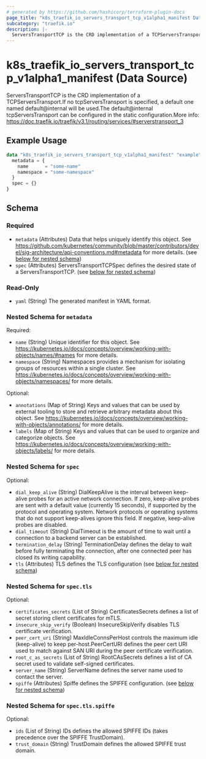 ```yaml
---
# generated by https://github.com/hashicorp/terraform-plugin-docs
page_title: "k8s_traefik_io_servers_transport_tcp_v1alpha1_manifest Data Source - terraform-provider-k8s"
subcategory: "traefik.io"
description: |-
  ServersTransportTCP is the CRD implementation of a TCPServersTransport.If no tcpServersTransport is specified, a default one named default@internal will be used.The default@internal tcpServersTransport can be configured in the static configuration.More info: https://doc.traefik.io/traefik/v3.1/routing/services/#serverstransport_3
---
```


# k8s_traefik_io_servers_transport_tcp_v1alpha1_manifest (Data Source)

ServersTransportTCP is the CRD implementation of a TCPServersTransport.If no tcpServersTransport is specified, a default one named default@internal will be used.The default@internal tcpServersTransport can be configured in the static configuration.More info: https://doc.traefik.io/traefik/v3.1/routing/services/#serverstransport_3

## Example Usage

```terraform
data "k8s_traefik_io_servers_transport_tcp_v1alpha1_manifest" "example" {
  metadata = {
    name      = "some-name"
    namespace = "some-namespace"
  }
  spec = {}
}
```

<!-- schema generated by tfplugindocs -->
## Schema

### Required

- `metadata` (Attributes) Data that helps uniquely identify this object. See https://github.com/kubernetes/community/blob/master/contributors/devel/sig-architecture/api-conventions.md#metadata for more details. (see [below for nested schema](#nestedatt--metadata))
- `spec` (Attributes) ServersTransportTCPSpec defines the desired state of a ServersTransportTCP. (see [below for nested schema](#nestedatt--spec))

### Read-Only

- `yaml` (String) The generated manifest in YAML format.

<a id="nestedatt--metadata"></a>
### Nested Schema for `metadata`

Required:

- `name` (String) Unique identifier for this object. See https://kubernetes.io/docs/concepts/overview/working-with-objects/names/#names for more details.
- `namespace` (String) Namespaces provides a mechanism for isolating groups of resources within a single cluster. See https://kubernetes.io/docs/concepts/overview/working-with-objects/namespaces/ for more details.

Optional:

- `annotations` (Map of String) Keys and values that can be used by external tooling to store and retrieve arbitrary metadata about this object. See https://kubernetes.io/docs/concepts/overview/working-with-objects/annotations/ for more details.
- `labels` (Map of String) Keys and values that can be used to organize and categorize objects. See https://kubernetes.io/docs/concepts/overview/working-with-objects/labels/ for more details.


<a id="nestedatt--spec"></a>
### Nested Schema for `spec`

Optional:

- `dial_keep_alive` (String) DialKeepAlive is the interval between keep-alive probes for an active network connection. If zero, keep-alive probes are sent with a default value (currently 15 seconds), if supported by the protocol and operating system. Network protocols or operating systems that do not support keep-alives ignore this field. If negative, keep-alive probes are disabled.
- `dial_timeout` (String) DialTimeout is the amount of time to wait until a connection to a backend server can be established.
- `termination_delay` (String) TerminationDelay defines the delay to wait before fully terminating the connection, after one connected peer has closed its writing capability.
- `tls` (Attributes) TLS defines the TLS configuration (see [below for nested schema](#nestedatt--spec--tls))

<a id="nestedatt--spec--tls"></a>
### Nested Schema for `spec.tls`

Optional:

- `certificates_secrets` (List of String) CertificatesSecrets defines a list of secret storing client certificates for mTLS.
- `insecure_skip_verify` (Boolean) InsecureSkipVerify disables TLS certificate verification.
- `peer_cert_uri` (String) MaxIdleConnsPerHost controls the maximum idle (keep-alive) to keep per-host.PeerCertURI defines the peer cert URI used to match against SAN URI during the peer certificate verification.
- `root_c_as_secrets` (List of String) RootCAsSecrets defines a list of CA secret used to validate self-signed certificates.
- `server_name` (String) ServerName defines the server name used to contact the server.
- `spiffe` (Attributes) Spiffe defines the SPIFFE configuration. (see [below for nested schema](#nestedatt--spec--tls--spiffe))

<a id="nestedatt--spec--tls--spiffe"></a>
### Nested Schema for `spec.tls.spiffe`

Optional:

- `ids` (List of String) IDs defines the allowed SPIFFE IDs (takes precedence over the SPIFFE TrustDomain).
- `trust_domain` (String) TrustDomain defines the allowed SPIFFE trust domain.
